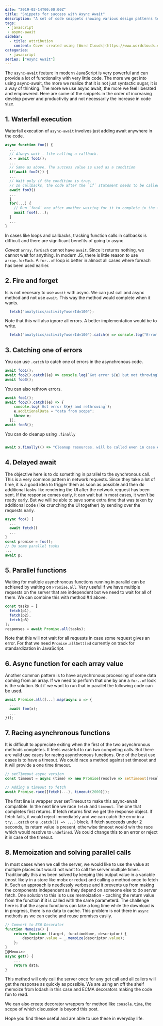 ```yaml
---
date: "2019-03-14T00:00:00Z"
title: "Snippets for success with Async Await"
description: "A set of code snippets showing various design patterns to be successful in the world of async await"
tags:
 - javascript
 - async-await
sidebar:
  - title: attribution
    content: Cover created using [Word Clouds](https://www.wordclouds.com/)
categories:
  - javascript
series: ["Async Await"]
---
```


The `async-await` feature in modern JavaScript is very powerful and can provide a lot of functionality with very little code. The more we get into using async-await, the more we realize that it is not just syntactic sugar, it is a way of thinking. The more we use async await, the more we feel liberated and empowered. Here are some of the snippets in the order of increasing develop power and productivity and not necessarily the increase in code size.

## 1. Waterfall execution
Waterfall execution of `async-await` involves just adding await anywhere in the code.

```JavaScript
async function foo() {
  ...
  // Always wait - like calling a callback.
  x = await foo1();
  ...
  // Same as above. The success value is used as a condition
  if(await foo2()) {
  ...
  // Wait only if the condition is true.
  // In callbacks, the code after the `if` statement needs to be called twice
  await foo3()
  ...
  }
  for(...) {
    // Run `foo4` one after another waiting for it to complete in the for loop.
    await foo4(...);
  }
  ...
}
```
In cases like loops and callbacks, tracking function calls in callbacks is difficult and there are significant benefits of going to async.

*Caveat* `array.forEach` cannot have `await`. Since it returns nothing, we cannot wait for anything. In modern JS, there is little reason to use `array.forEach`. A `for..of` loop is better in almost all cases where foreach has been used earlier.

## 2. Fire and forget
Is is not necesary to use `await` with async. We can just call and async method and not use `await`. This way the method would complete when it wants.
```JavaScript
  fetch("analytics/activity?userId=100");
```

Note that this will also ignore all errors. A better implementation would be to write.
```JavaScript
  fetch("analytics/activity?userId=100").catch(e => console.log("Error sending analytics", e));
```

## 3. Catching one of errors
You can use `.catch` to catch one of errors in the asynchronous code.
```JavaScript
await foo1();
await foo2().catch((e) => console.log(`Got error ${e} but not throwing`));
await foo3();
```
You can also rethrow errors.
```JavaScript
await foo1();
await foo2().catch((e) => {
    console.log(`Got error ${e} and rethrowing`);
    e.additionalData = "data from scope";
    throw e;
  });
await foo3();
```

You can do cleanup using `.finally`

```JavaScript

await x.finally(() => "Cleanup resources. will be called even in case of errors. No need to worry about the return value or the exception.");

```

## 4. Delayed await
The objective here is to do something in parallel to the synchronous call. This is a very common pattern in network requests. Since they take a lot of time, it is a good idea to trigger them as soon as possible and then do additional tasks like rendering the UI after the network request has been sent. If the response comes early, it can wait but in most cases, it won't be ready early. But we will be able to save some extra time that was taken by additional code (like crunching the UI together) by sending over the requests early.

```JavaScript
async foo() {
  ...
  await fetch()
  ...
}
const promise = foo();
// Do some parallel tasks
...
await p;
```

## 5. Parallel functions
Waiting for multiple asynchronous functions running in parallel can be achieved by waiting on `Promise.all`. Very useful if we have multiple requests on the server that are independent but we need to wait for all of them. We can combine this with method #4 above.
```JavaScript
const tasks = [
  fetch(p1),
  fetch(p2),
  fetch(p3)
];
responses = await Promise.all(tasks);

```
Note that this will not wait for all requests in case some request gives an error. For that we need `Promise.allSettled` currently on track for standardization in JavaScript.

## 6. Async function for each array value
Another common pattern is to have asynchronous processing of some data coming from an array. If we need to perform that one by one a `for..of` look is the solution. But if we want to run that in parallel the following code can be used.

```JavaScript
await Promise.all([...].map(async x => {
  ...
  await foo(x);
  ...
}));
```

## 7. Racing asynchronous functions
It is difficult to appreciate exiting when the first of the two asynchronous methods completes. It feels wasteful to run two competing calls. But there are valid use cases for racing asynchronous functions. One of the best use cases is to have a timeout. We could race a method against set timeout and it will provide a one time timeout.

```JavaScript
// setTimeout async version
const timeout = async (time) => new Promise(resolve => setTimeout(resolve, time));

// Adding a timeout to fetch
await Promise.race([fetch(...), timeout(2000)]);
```
The first line is wrapper over setTimeout to make this async-await compatible. In the next line we race `fetch` and `timeout`. The one that completes first returns. If fetch returns first we get the response object. If fetch fails, it would reject immediately and we can catch the error in a `try...catch` or a `.catch(() => ...)` block. If fetch succeeds under 2 seconds, its return value is present, otherwise timeout would win the race which would resolve to `undefined`. We could change this to an error or reject it in case of the timeout.

## 8. Memoization and solving parallel calls
In most cases when we call the server, we would like to use the value at multiple places but would not want to call the server multiple times. Traditionally this ahs been solved by keeping this output value in a variable (most likely in a store like mobx or redux) and calling a method once to fetch it. Such an approach is needlessly verbose and it prevents us from making the components independent as they depend on someone else to do server fetch. One solution to this is to use memoization - caching the return value from the function if it is called with the same parameterd. The challenge here is that the async functions can take a long time while the download is in progress, there is no data to cache. This problem is not there in `async` methods as we can cache and reuse promises easily.

```JavaScript
// Convert to ES6 Decorator
function Memoize() {
	return function (target, functionName, descriptor) {
		descriptor.value = _.memoize(descriptor.value);
	};
}
@Memoize
async get() {
	...
	return data;
}

```

This method will only call the server once for any get call and all callers will get the response as quickly as possible. We are using an off the shelf memoize from lodash in this case and ECMA decorators making the code fun to read.

We can also create decorator wrappers for method like `console.time`, the scope of which discussion is beyond this post.

Hope you find these useful and are able to use these in everyday life.
